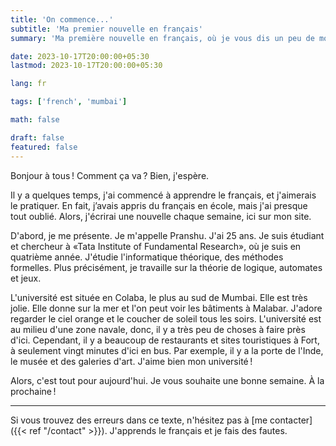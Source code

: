 ```yaml
---
title: 'On commence...'
subtitle: 'Ma premier nouvelle en français'
summary: 'Ma première nouvelle en français, où je vous dis un peu de moi et de mon université.'

date: 2023-10-17T20:00:00+05:30
lastmod: 2023-10-17T20:00:00+05:30

lang: fr

tags: ['french', 'mumbai']

math: false

draft: false
featured: false
---
```


Bonjour à tous ! 
Comment ça va ? 
Bien, j'espère.

Il y a quelques temps, j'ai commencé à apprendre le français, et j'aimerais le pratiquer.
En fait, j’avais appris du français en école, mais j'ai presque tout oublié. 
Alors, j'écrirai une nouvelle chaque semaine, ici sur mon site. 

D'abord, je me présente. 
Je m'appelle Pranshu. 
J'ai 25 ans. 
Je suis étudiant et chercheur à «Tata Institute of Fundamental Research», où je suis en quatrième année. 
J'étudie l'informatique théorique, des méthodes formelles. 
Plus précisément, je travaille sur la théorie de logique, automates et jeux. 

L'université est située en Colaba, le plus au sud de Mumbai. 
Elle est très jolie. 
Elle donne sur la mer et l'on peut voir les bâtiments à Malabar. 
J'adore regarder le ciel orange et le coucher de soleil tous les soirs. 
L'université est au milieu d'une zone navale, donc, il y a très peu de choses à faire près d'ici. 
Cependant, il y a beaucoup de restaurants et sites touristiques à Fort, à seulement vingt minutes d'ici en bus. 
Par exemple, il y a la porte de l'Inde, le musée et des galeries d'art. 
J'aime bien mon université !

Alors, c'est tout pour aujourd'hui. 
Je vous souhaite une bonne semaine. 
À la prochaine !

---

Si vous trouvez des erreurs dans ce texte, n'hésitez pas à [me contacter]({{< ref "/contact" >}}). 
J'apprends le français et je fais des fautes. 

